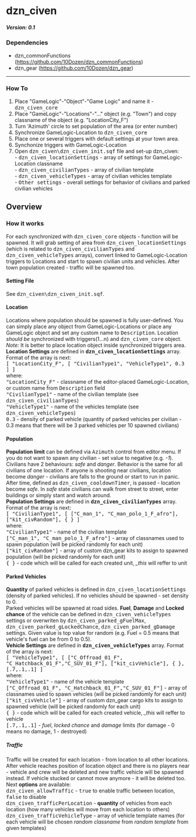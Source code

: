 # dzn_civen
##### Version: 0.1

### Dependencies
- dzn_commonFunctions (https://github.com/10Dozen/dzn_commonFunctions)
- dzn_gear (https://github.com/10Dozen/dzn_gear)
<hr>

### How To
1. Place "GameLogic"-"Object"-"Game Logic" and name it - <tt>dzn_civen_core</tt> 
2. Place "GameLogic"-"Locations"-"..." object (e.g. "Town") and copy classname of the object (e.g. "LocationCity_F")
3. Turn 'Azimuth' circle to set population of the area (or enter number)
4. Synchronize GameLogic-Location to <tt>dzn_civen_core</tt>
5. Place one or several triggers with default settings at your town area.
6. Synchonize triggers with GameLogic-Location
7. Open <tt>dzn_civen\dzn_civen_init.sqf</tt> file and set-up dzn_civen:
<br> - <tt>dzn_civen_locationSettings</tt> - array of settings for GameLogic-Location classname
<br> - <tt>dzn_civen_civilianTypes</tt> - array of civilian template
<br> - <tt>dzn_civen_vehicleTypes</tt> - array of civilian vehicles template
<br> - <tt>Other settings</tt> - overall settings for behavior of civilians and parked civilian vehicles

## Overview

### How it works
For each synchronized with <tt>dzn_civen_core</tt> objects - function will be spawned. It will grab setting of area from <tt>dzn_civen_locationSettings</tt> (which is related to <tt>dzn_civen_civilianTypes</tt> and <tt>dzn_civen_vehicleTypes</tt> arrays), convert linked to GameLogic-Location triggers to Locations and start to spawn civilian units and vehicles.
After town population created - traffic will be spawned too.

#### Setting File
See <tt>dzn_civen\dzn_civen_init.sqf</tt>.

#### Location
Locations where population should be spawned is fully user-defined. You can simply place any object from GameLogic-Locations or place any GameLogic object and set any custom name to <tt>Description</tt>.
Location *should be* synchronized with triggers(1...n) and <tt>dzn_civen_core</tt> object.
<br>*Note:* It is better to place location object inside synchronized triggers area.
<br>**Location Settings** are defined in <tt>**dzn_civen_locationSettings**</tt> array. Format of the array is next:
<br> <tt>[ "LocationCity_F",	[ "CivilianType1", "VehicleType1", 0.3	] ]</tt>
<br>where:
<br><tt>"LocationCity_F"</tt> - classname of the editor-placed GameLogic-Location, or custom name from <tt>Description</tt> field
<br><tt>"CivilianType1"</tt> - name of the civilian template (see <tt>dzn_civen_civilianTypes</tt>)
<br><tt>"VehicleType1"</tt> - name of the vehicles template (see <tt>dzn_civen_vehicleTypes</tt>)
<br><tt>0.3</tt> - density of parked vehicle (quantity of parked vehicles per civilian - 0.3 means that there will be 3 parked vehicles per 10 spawned civilians)

#### Population
**Population limit** can be defined via <tt>Azimuth</tt> control from editor menu. If you do not want to spawn any civilian - set value to negative (e.g. *-1*).
Civilians have 2 behaviours: *safe* and *danger*. Behavior is the same for all civilians of one location. If anyone is shooting near civilians, location become *danger* - civilians are falls to the ground or start to run in panic. After time, defined as <tt>dzn_civen_cooldownTimer</tt>, is passed - location become *safe*. In *safe* state civilians can walk from street to street, enter buildings or simply stant and watch around.
<br>**Population Settings** are defined in <tt>**dzn_civen_civilianTypes**</tt> array. Format of the array is next:
<br> <tt>[ "CivilianType1", [	["C_man_1", "C_man_polo_1_F_afro"], ["kit_civRandom"], { }	]</tt>
<br>where:
<br><tt>"CivilianType1"</tt> - name of the civilian template
<br><tt>["C_man_1", "C_man_polo_1_F_afro"]</tt> - array of classnames used to spawn population (will be picked randomly for each unit)
<br><tt>["kit_civRandom"]</tt> - array of custom dzn_gear kits to assign to spawned population (will be picked randomly for each unit)
<br><tt>{ }</tt> - code which will be called for each created unit, *_this* will reffer to unit

#### Parked Vehicles
**Quantity** of parked vehicles is defined in <tt>dzn_civen_locationSettings</tt> (density of parked vehicles). If no vehicles should be spawned - set density to 0.
<br>Parked vehicles will be spawned at road sides. **Fuel**, **Damage** and **Locked chance** of the vehicle can be defined in <tt>dzn_civen_vehicleTypes</tt> settings or overwriten by <tt>dzn_civen_parked_gFuelMax</tt>, <tt>dzn_civen_parked_gLockedChance</tt>, <tt>dzn_civen_parked_gDamage</tt> settings. Given value is top value for random (e.g. Fuel = 0.5 means that vehicle's fuel can be from 0 to 0.5).
<br>**Vehicle Settings** are defined in <tt>**dzn_civen_vehicleTypes**</tt> array. Format of the array is next:
<br> <tt>[ "VehicleType1", [	["C_Offroad_01_F", "C_Hatchback_01_F","C_SUV_01_F"], ["kit_civVehicle"], { }, [.7,.1,.1] ]</tt>
<br>where:
<br><tt>"VehicleType1"</tt> - name of the vehicle template
<br><tt>["C_Offroad_01_F", "C_Hatchback_01_F","C_SUV_01_F"]</tt> - array of classnames used to spawn vehicles (will be picked randomly for each unit)
<br><tt> ["kit_civVehicle"]</tt> - array of custom dzn_gear cargo kits to assign to spawned vehicle (will be picked randomly for each unit)
<br><tt>{ }</tt> - code which will be called for each created vehicle, *_this* will reffer to vehicle
<br><tt>[.7,.1,.1]</tt> - *fuel*, *locked chance* and *damage* limits (for damage - 0 means no damage, 1 - destroyed)

##### Traffic
Traffic will be created for each location - from location to all other locations. After vehicle reaches position of location object and there is no players near - vehicle and crew will be deleted and new traffic vehicle will be spawned instead. If vehicle stucked or cannot move anymore - it will be deleted too.
<br>Next **options** are available:
<br><tt>dzn_civen_allowTraffic</tt> - <tt>true</tt> to enable traffic between location, <tt>false</tt> to disable
<br><tt>dzn_civen_trafficPerLocation</tt> - **quantity** of vehicles from each location (how many vehicles will move from each location to others)
<br><tt>dzn_civen_trafficVehicleType</tt> - array of vehicle template names (for each vehicle will be chosen *random classname* from *random template* from given templates)

